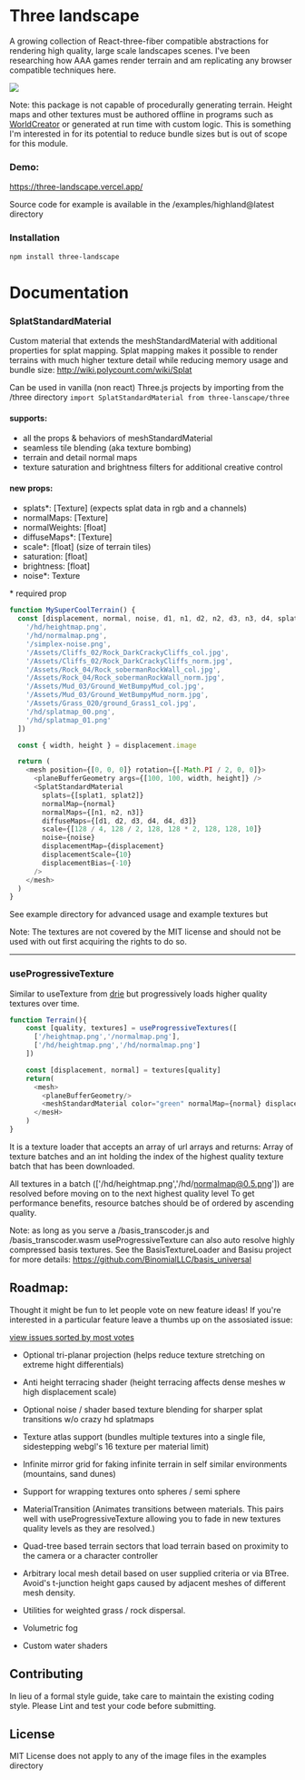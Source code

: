 # Three landscape

A growing collection of React-three-fiber compatible abstractions for rendering high quality, large scale landscapes scenes. I've been researching how AAA games render terrain and am replicating any browser compatible techniques here.

[<img src="/thumbnail.png">](https://three-landscape.vercel.app/)

Note: this package is not capable of procedurally generating terrain. Height maps and other textures must be authored offline in programs such as [WorldCreator](https://www.world-creator.com/) or generated at run time with custom logic. This is something I'm interested in for its potential to reduce bundle sizes but is out of scope for this module.

### Demo:

https://three-landscape.vercel.app/

Source code for example is available in the /examples/highland@latest directory

### Installation

`npm install three-landscape`

# Documentation

### SplatStandardMaterial

Custom material that extends the meshStandardMaterial with additional properties for splat mapping. Splat mapping makes it possible to render terrains with much higher texture detail while reducing memory usage and bundle size: http://wiki.polycount.com/wiki/Splat

Can be used in vanilla (non react) Three.js projects by importing from the /three directory `import SplatStandardMaterial from three-lanscape/three`

#### supports:

- all the props & behaviors of meshStandardMaterial
- seamless tile blending (aka texture bombing)
- terrain and detail normal maps
- texture saturation and brightness filters for additional creative control 

#### new props:

- splats*: [Texture] (expects splat data in rgb and a channels)
- normalMaps: [Texture]
- normalWeights: [float]
- diffuseMaps*: [Texture]
- scale*: [float] (size of terrain tiles)
- saturation: [float]
- brightness: [float]
- noise*: Texture 

\* required prop

```js
function MySuperCoolTerrain() {
  const [displacement, normal, noise, d1, n1, d2, n2, d3, n3, d4, splat1, splat2] = useTexture([
    '/hd/heightmap.png',
    '/hd/normalmap.png',
    '/simplex-noise.png',
    '/Assets/Cliffs_02/Rock_DarkCrackyCliffs_col.jpg',
    '/Assets/Cliffs_02/Rock_DarkCrackyCliffs_norm.jpg',
    '/Assets/Rock_04/Rock_sobermanRockWall_col.jpg',
    '/Assets/Rock_04/Rock_sobermanRockWall_norm.jpg',
    '/Assets/Mud_03/Ground_WetBumpyMud_col.jpg',
    '/Assets/Mud_03/Ground_WetBumpyMud_norm.jpg',
    '/Assets/Grass_020/ground_Grass1_col.jpg',
    '/hd/splatmap_00.png',
    '/hd/splatmap_01.png'
  ])

  const { width, height } = displacement.image

  return (
    <mesh position={[0, 0, 0]} rotation={[-Math.PI / 2, 0, 0]}>
      <planeBufferGeometry args={[100, 100, width, height]} />
      <SplatStandardMaterial
        splats={[splat1, splat2]}
        normalMap={normal}
        normalMaps={[n1, n2, n3]}
        diffuseMaps={[d1, d2, d3, d4, d4, d3]}
        scale={[128 / 4, 128 / 2, 128, 128 * 2, 128, 128, 10]}
        noise={noise}
        displacementMap={displacement}
        displacementScale={10}
        displacementBias={-10}
      />
    </mesh>
  )
}
```

See example directory for advanced usage and example textures but 

Note: The textures are not covered by the MIT license and should not be used with out first acquiring the rights to do so.

---

### useProgressiveTexture

Similar to useTexture from [drie](https://github.com/pmndrs/drei) but progressively loads higher quality textures over time.

```js
function Terrain(){
    const [quality, textures] = useProgressiveTextures([
      ['/heightmap.png','/normalmap.png'],
      ['/hd/heightmap.png','/hd/normalmap.png']
    ])

    const [displacement, normal] = textures[quality]
    return(
      <mesh>
        <planeBufferGeometry/>
        <meshStandardMaterial color="green" normalMap={normal} displacementMap={displacement} />
      </mesH>
    )
}
```

It is a texture loader that accepts an array of url arrays and returns: Array of texture batches and an int holding the index of the highest quality texture batch that has been downloaded.

All textures in a batch (['/hd/heightmap.png','/hd/normalmap@0.5.png']) are resolved before moving on to the next highest quality level
To get performance benefits, resource batches should be of ordered by ascending quality.

Note: as long as you serve a /basis_transcoder.js and /basis_transcoder.wasm useProgressiveTexture can also auto resolve highly compressed basis textures.
See the BasisTextureLoader and Basisu project for more details: https://github.com/BinomialLLC/basis_universal

<!--

### Anti terracing hightlmaps
when the mesh density of a terrain is high and height differece exceeds > 255 can look terraced.

this shader averages the the contributions of connected vertex, reducing/removing the terracing effect

###RayleighFog
more realistic implementation of Rayleigh scattering, also known as atmostpheric scattering

###Globe
takes grid of children and wraps geometry arround a sphere of size R

### Mirror grid
creates a grid with repeating, mirrored instances of a child mesh. Usefull for artifitially creating the appearence of infinite terrain from certain viewpoints. Works best with self similar terrains like moutain ranges or sand dunes.

<MirrorGrid>
  <Terrain />
</MirrorGrid>

### vector field material
Like height maps that displace allong the y but allow x,y and z vector values for displacement. Allows for things like overhangs ect.
https://www.youtube.com/watch?v=In1wzUDopLM&t=2586s&ab_channel=GDC


### MaterialTransition

Animates transitions between materials. This pairs well with useProgressiveTexture allowing you to fade in new textures quality levels as they are resolved.

#### props:

- speed: float seconds
  duration in seconds taken to transition to the next highest quality level.

- mesh: ref
  react ref of the containing mesh

```js
function Terrain(){
    const ref = useRef();
    const [SD, HD] = useProgressiveTextures(
        [t1, t1],
        [t2, t3]
    )
    return (
        <mesh ref={ref}>
            <plane>
            <MaterialTransition mesh={ref} speed={0.4}>
                <splatStandardMaterial {...SD}>
                <splatStandardMaterial {...HD}>
            </MaterialTransition>
        </mesh>
    )
}

```
-->

## Roadmap:

Thought it might be fun to let people vote on new feature ideas! If you're interested in a particular feature leave a thumbs up on the assosiated issue:

[view issues sorted by most votes](https://github.com/nwpointer/three-landscape/issues?q=is%3Aissue+is%3Aopen+sort%3Areactions-%2B1-desc)


- Optional tri-planar projection (helps reduce texture stretching on extreme hight differentials)

- Anti height terracing shader (height terracing affects dense meshes w high displacement scale)

- Optional noise / shader based texture blending for sharper splat transitions w/o crazy hd splatmaps

- Texture atlas support (bundles multiple textures into a single file, sidestepping webgl's 16 texture per material limit)

- Infinite mirror grid for faking infinite terrain in self similar environments (mountains, sand dunes)

- Support for wrapping textures onto spheres / semi sphere

- MaterialTransition (Animates transitions between materials. This pairs well with useProgressiveTexture allowing you to fade in new textures quality levels as they are resolved.)

- Quad-tree based terrain sectors that load terrain based on proximity to the camera or a character controller

- Arbitrary local mesh detail based on user supplied criteria or via BTree. Avoid's t-junction height gaps caused by adjacent meshes of different mesh density.

- Utilities for weighted grass / rock dispersal.

- Volumetric fog

- Custom water shaders

## Contributing

In lieu of a formal style guide, take care to maintain the existing coding style. Please Lint and test your code before submitting.

## License

MIT License does not apply to any of the image files in the examples directory
